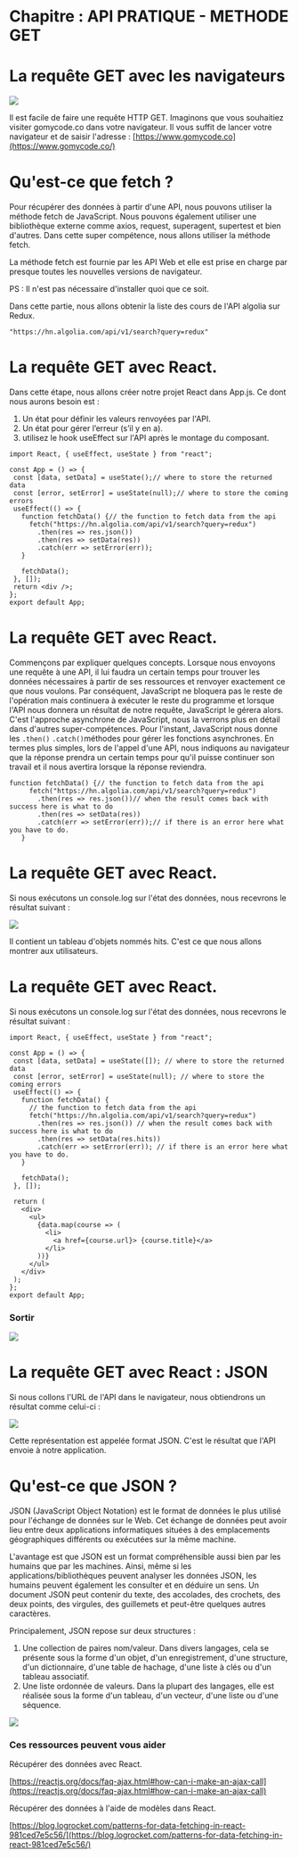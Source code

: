 # Chapitre : API PRATIQUE - METHODE GET


# La requête GET avec les navigateurs

![](https://i.imgur.com/PN9MkEY.png)

Il est facile de faire une requête HTTP GET. Imaginons que vous souhaitiez visiter gomycode.co dans votre navigateur. Il vous suffit de lancer votre navigateur et de saisir l'adresse : [https://www.gomycode.co](https://www.gomycode.co/)

# Qu'est-ce que fetch ?

Pour récupérer des données à partir d'une API, nous pouvons utiliser la méthode fetch de JavaScript. Nous pouvons également utiliser une bibliothèque externe comme axios, request, superagent, supertest et bien d'autres.
Dans cette super compétence, nous allons utiliser la méthode fetch.

La méthode fetch est fournie par les API Web et elle est prise en charge par presque toutes les nouvelles versions de navigateur.

PS : Il n'est pas nécessaire d'installer quoi que ce soit.

Dans cette partie, nous allons obtenir la liste des cours de l'API algolia sur Redux.

```
"https://hn.algolia.com/api/v1/search?query=redux"
```

# La requête GET avec React.

Dans cette étape, nous allons créer notre projet React dans App.js. Ce dont nous aurons besoin est :

1. Un état pour définir les valeurs renvoyées par l'API.
2. Un état pour gérer l’erreur (s’il y en a).
3. utilisez le hook useEffect sur l'API après le montage du composant.

```
import React, { useEffect, useState } from "react";

const App = () => {
 const [data, setData] = useState();// where to store the returned data
 const [error, setError] = useState(null);// where to store the coming errors
 useEffect(() => {
   function fetchData() {// the function to fetch data from the api
     fetch("https://hn.algolia.com/api/v1/search?query=redux")
       .then(res => res.json())
       .then(res => setData(res))
       .catch(err => setError(err));
   }

   fetchData();
 }, []);
 return <div />;
};
export default App;
```

# La requête GET avec React.

Commençons par expliquer quelques concepts. Lorsque nous envoyons une requête à une API, il lui faudra un certain temps pour trouver les données nécessaires à partir de ses ressources et renvoyer exactement ce que nous voulons. Par conséquent, JavaScript ne bloquera pas le reste de l'opération mais continuera à exécuter le reste du programme et lorsque l'API nous donnera un résultat de notre requête, JavaScript le gérera alors. C'est l'approche asynchrone de JavaScript, nous la verrons plus en détail dans d'autres super-compétences.
Pour l'instant, JavaScript nous donne les `.then()` `.catch()`méthodes pour gérer les fonctions asynchrones.
En termes plus simples, lors de l'appel d'une API, nous indiquons au navigateur que la réponse prendra un certain temps pour qu'il puisse continuer son travail et il nous avertira lorsque la réponse reviendra.

```
function fetchData() {// the function to fetch data from the api
     fetch("https://hn.algolia.com/api/v1/search?query=redux")
       .then(res => res.json())// when the result comes back with success here is what to do
       .then(res => setData(res))
       .catch(err => setError(err));// if there is an error here what you have to do.
   }
```

# La requête GET avec React.

Si nous exécutons un console.log sur l'état des données, nous recevrons le résultat suivant :

![](https://i.imgur.com/vMD1mcb.png)

Il contient un tableau d'objets nommés hits. C'est ce que nous allons montrer aux utilisateurs.

# La requête GET avec React.

Si nous exécutons un console.log sur l'état des données, nous recevrons le résultat suivant :

```
import React, { useEffect, useState } from "react";

const App = () => {
 const [data, setData] = useState([]); // where to store the returned data
 const [error, setError] = useState(null); // where to store the coming errors
 useEffect(() => {
   function fetchData() {
     // the function to fetch data from the api
     fetch("https://hn.algolia.com/api/v1/search?query=redux")
       .then(res => res.json()) // when the result comes back with success here is what to do
       .then(res => setData(res.hits))
       .catch(err => setError(err)); // if there is an error here what you have to do.
   }

   fetchData();
 }, []);

 return (
   <div>
     <ul>
       {data.map(course => (
         <li>
           <a href={course.url}> {course.title}</a>
         </li>
       ))}
     </ul>
   </div>
 );
};
export default App;
```

### Sortir

![](https://i.imgur.com/8W9jmAT.png)

# La requête GET avec React : JSON

Si nous collons l'URL de l'API dans le navigateur, nous obtiendrons un résultat comme celui-ci :

![](https://i.imgur.com/pFmBSrO.png)

Cette représentation est appelée format JSON. C'est le résultat que l'API envoie à notre application.

# Qu'est-ce que JSON ?

JSON (JavaScript Object Notation) est le format de données le plus utilisé pour l'échange de données sur le Web. Cet échange de données peut avoir lieu entre deux applications informatiques situées à des emplacements géographiques différents ou exécutées sur la même machine.

L'avantage est que JSON est un format compréhensible aussi bien par les humains que par les machines. Ainsi, même si les applications/bibliothèques peuvent analyser les données JSON, les humains peuvent également les consulter et en déduire un sens.
Un document JSON peut contenir du texte, des accolades, des crochets, des deux points, des virgules, des guillemets et peut-être quelques autres caractères.

Principalement, JSON repose sur deux structures :

1. Une collection de paires nom/valeur. Dans divers langages, cela se présente sous la forme d'un objet, d'un enregistrement, d'une structure, d'un dictionnaire, d'une table de hachage, d'une liste à clés ou d'un tableau associatif.
2. Une liste ordonnée de valeurs. Dans la plupart des langages, elle est réalisée sous la forme d'un tableau, d'un vecteur, d'une liste ou d'une séquence.

![](https://i.imgur.com/pFmBSrO.png)

### Ces ressources peuvent vous aider


Récupérer des données avec React.

[https://reactjs.org/docs/faq-ajax.html#how-can-i-make-an-ajax-call](https://reactjs.org/docs/faq-ajax.html#how-can-i-make-an-ajax-call)

Récupérer des données à l'aide de modèles dans React.

[https://blog.logrocket.com/patterns-for-data-fetching-in-react-981ced7e5c56/](https://blog.logrocket.com/patterns-for-data-fetching-in-react-981ced7e5c56/)
